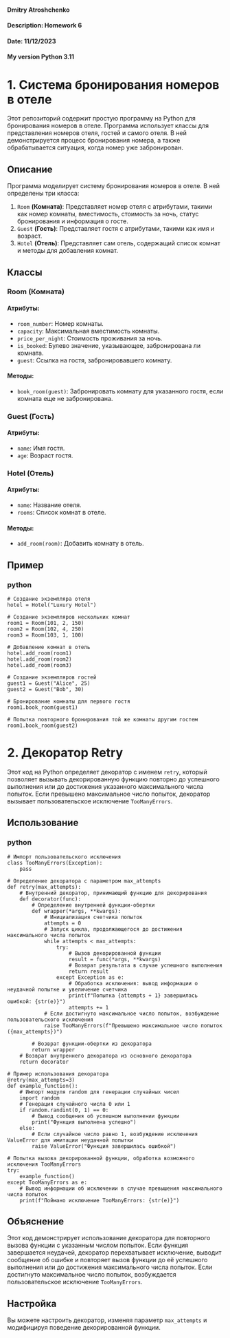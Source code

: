 #### Dmitry Atroshchenko
#### Description: Homework 6
#### Date: 11/12/2023
#### My version Python 3.11


  
# **1. Система бронирования номеров в отеле**
Этот репозиторий содержит простую программу на Python для бронирования номеров в отеле. Программа использует классы для представления номеров отеля, гостей и самого отеля. В ней демонстрируется процесс бронирования номера, а также обрабатывается ситуация, когда номер уже забронирован.

## **Описание**
Программа моделирует систему бронирования номеров в отеле. В ней определены три класса:
1. `Room` **(Комната)**: Представляет номер отеля с атрибутами, такими как номер комнаты, вместимость, стоимость за ночь, статус бронирования и информация о госте.
2. `Guest` **(Гость)**: Представляет гостя с атрибутами, такими как имя и возраст.
3. `Hotel` **(Отель)**: Представляет сам отель, содержащий список комнат и методы для добавления комнат.

## **Классы**
### **Room (Комната)**
#### **Атрибуты:**
- `room_number`: Номер комнаты.
- `capacity`: Максимальная вместимость комнаты.
- `price_per_night`: Стоимость проживания за ночь.
- `is_booked`: Булево значение, указывающее, забронирована ли комната.
- `guest`: Ссылка на гостя, забронировавшего комнату.  
#### **Методы:**
- `book_room(guest)`: Забронировать комнату для указанного гостя, если комната еще не забронирована.

### **Guest (Гость)**
#### **Атрибуты:**
- `name`: Имя гостя.
- `age`: Возраст гостя.

### **Hotel (Отель)**
#### **Атрибуты:**
- `name`: Название отеля.
- `rooms`: Список комнат в отеле.  
#### **Методы:**
- `add_room(room)`: Добавить комнату в отель.
## **Пример**
### python
```
# Создание экземпляра отеля
hotel = Hotel("Luxury Hotel")

# Создание экземпляров нескольких комнат
room1 = Room(101, 2, 150)
room2 = Room(102, 4, 250)
room3 = Room(103, 1, 100)

# Добавление комнат в отель
hotel.add_room(room1)
hotel.add_room(room2)
hotel.add_room(room3)

# Создание экземпляров гостей
guest1 = Guest("Alice", 25)
guest2 = Guest("Bob", 30)

# Бронирование комнаты для первого гостя
room1.book_room(guest1)

# Попытка повторного бронирования той же комнаты другим гостем
room1.book_room(guest2)
```
# **2. Декоратор Retry**
Этот код на Python определяет декоратор с именем `retry`, который позволяет вызывать декорированную функцию повторно до успешного выполнения или до достижения указанного максимального числа попыток. Если превышено максимальное число попыток, декоратор вызывает пользовательское исключение `TooManyErrors`.  
## **Использование**
### python
```
# Импорт пользовательского исключения
class TooManyErrors(Exception):
    pass

# Определение декоратора с параметром max_attempts
def retry(max_attempts):
    # Внутренний декоратор, принимающий функцию для декорирования
    def decorator(func):
        # Определение внутренней функции-обертки
        def wrapper(*args, **kwargs):
            # Инициализация счетчика попыток
            attempts = 0
            # Запуск цикла, продолжающегося до достижения максимального числа попыток
            while attempts < max_attempts:
                try:
                    # Вызов декорированной функции
                    result = func(*args, **kwargs)
                    # Возврат результата в случае успешного выполнения
                    return result
                except Exception as e:
                    # Обработка исключения: вывод информации о неудачной попытке и увеличение счетчика
                    print(f"Попытка {attempts + 1} завершилась ошибкой: {str(e)}")
                    attempts += 1
            # Если достигнуто максимальное число попыток, возбуждение пользовательского исключения
            raise TooManyErrors(f"Превышено максимальное число попыток ({max_attempts})")

        # Возврат функции-обертки из декоратора
        return wrapper
    # Возврат внутреннего декоратора из основного декоратора
    return decorator

# Пример использования декоратора
@retry(max_attempts=3)
def example_function():
    # Импорт модуля random для генерации случайных чисел
    import random
    # Генерация случайного числа 0 или 1
    if random.randint(0, 1) == 0:
        # Вывод сообщения об успешном выполнении функции
        print("Функция выполнена успешно")
    else:
        # Если случайное число равно 1, возбуждение исключения ValueError для имитации неудачной попытки
        raise ValueError("Функция завершилась ошибкой")

# Попытка вызова декорированной функции, обработка возможного исключения TooManyErrors
try:
    example_function()
except TooManyErrors as e:
    # Вывод информации об исключении в случае превышения максимального числа попыток
    print(f"Поймано исключение TooManyErrors: {str(e)}")
```
## **Объяснение**
Этот код демонстрирует использование декоратора для повторного вызова функции с указанным числом попыток. Если функция завершается неудачей, декоратор перехватывает исключение, выводит сообщение об ошибке и повторяет вызов функции до её успешного выполнения или до достижения максимального числа попыток. Если достигнуто максимальное число попыток, возбуждается пользовательское исключение `TooManyErrors`.
## **Настройка**
Вы можете настроить декоратор, изменяя параметр `max_attempts` и модифицируя поведение декорированной функции.

